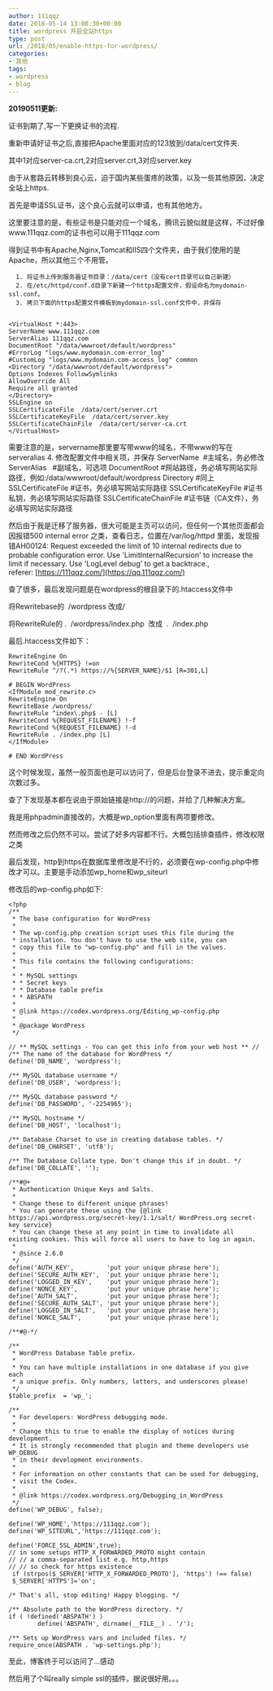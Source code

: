 ```yaml
---
author: 111qqz
date: 2018-05-14 13:08:30+00:00
title: wordpress 开启全站https
type: post
url: /2018/05/enable-https-for-wordpress/
categories:
- 其他
tags:
- wordpress
- blog
---
```


**20190511更新:**

证书到期了,写一下更换证书的流程.

重新申请好证书之后,直接把Apache里面对应的123放到/data/cert文件夹.

其中1对应server-ca.crt,2对应server.crt,3对应server.key



由于从套路云转移到良心云，迫于国内某些蛋疼的政策，以及一些其他原因，决定全站上https.

首先是申请SSL证书，这个良心云就可以申请，也有其他地方。

这里要注意的是，有些证书是只能对应一个域名，腾讯云貌似就是这样，不过好像www.111qqz.com的证书也可以用于111qqz.com

得到证书中有Apache,Nginx,Tomcat和IIS四个文件夹，由于我们使用的是Apache，所以其他三个不用管。



 	  1. 将证书上传到服务器证书目录：/data/cert（没有cert目录可以自己新建）
 	  2. 在/etc/httpd/conf.d目录下新建一个https配置文件，假设命名为mydomain-ssl.conf。
 	  3. 拷贝下面的https配置文件模板到mydomain-ssl.conf文件中，并保存

    
    <VirtualHost *:443>
    ServerName www.111qqz.com
    ServerAlias 111qqz.com
    DocumentRoot "/data/wwwroot/default/wordpress"
    #ErrorLog "logs/www.mydomain.com-error_log"
    #CustomLog "logs/www.mydomain.com-access_log" common
    <Directory "/data/wwwroot/default/wordpress">
    Options Indexes FollowSymlinks
    AllowOverride All
    Require all granted
    </Directory>
    SSLEngine on
    SSLCertificateFile  /data/cert/server.crt
    SSLCertificateKeyFile  /data/cert/server.key
    SSLCertificateChainFile  /data/cert/server-ca.crt
    </VirtualHost>


需要注意的是，servername那里要写带www的域名，不带www的写在serveralias
 	  4. 修改配置文件中相关项，并保存
ServerName  #主域名，务必修改
ServerAlias   #副域名，可选项
DocumentRoot #网站路径，务必填写网站实际路径，例如:/data/wwwroot/default/wordpress
Directory #同上
SSLCertificateFile #证书，务必填写网站实际路径
SSLCertificateKeyFile #证书私钥，务必填写网站实际路径
SSLCertificateChainFile #证书链（CA文件），务必填写网站实际路径



然后由于我是迁移了服务器，很大可能是主页可以访问，但任何一个其他页面都会因报错500 internal error 之类，查看日志，位置在/var/log/httpd 里面，发现报错AH00124: Request exceeded the limit of 10 internal redirects due to probable configuration error. Use 'LimitInternalRecursion' to increase the limit if necessary. Use 'LogLevel debug' to get a backtrace., referer: [https://111qqz.com/](https://qq.111qqz.com/)


查了很多，最后发现问题是在wordpress的根目录下的.htaccess文件中




将Rewritebase的  /wordpress 改成/




将RewriteRule的 .  /wordpress/index.php  改成  .  /index.php




最后.htaccess文件如下：






    
    RewriteEngine On
    RewriteCond %{HTTPS} !=on
    RewriteRule ^/?(.*) https://%{SERVER_NAME}/$1 [R=301,L]
    
    # BEGIN WordPress
    <IfModule mod_rewrite.c>
    RewriteEngine On
    RewriteBase /wordpress/
    RewriteRule ^index\.php$ - [L]
    RewriteCond %{REQUEST_FILENAME} !-f
    RewriteCond %{REQUEST_FILENAME} !-d
    RewriteRule . /index.php [L]
    </IfModule>
    
    # END WordPress
    







这个时候发现，虽然一般页面也是可以访问了，但是后台登录不进去，提示重定向次数过多。

查了下发现基本都在说由于原始链接是http://的问题，并给了几种解决方案。

我是用phpadmin直接改的，大概是wp_option里面有两项要修改。

然而修改之后仍然不可以。尝试了好多内容都不行。大概包括排查插件，修改权限之类

最后发现，http到https在数据库里修改是不行的，必须要在wp-config.php中修改才可以。主要是手动添加wp_home和wp_siteurl

修改后的wp-config.php如下:

    
    <?php
    /**
     * The base configuration for WordPress
     *
     * The wp-config.php creation script uses this file during the
     * installation. You don't have to use the web site, you can
     * copy this file to "wp-config.php" and fill in the values.
     *
     * This file contains the following configurations:
     *
     * * MySQL settings
     * * Secret keys
     * * Database table prefix
     * * ABSPATH
     *
     * @link https://codex.wordpress.org/Editing_wp-config.php
     *
     * @package WordPress
     */
    
    // ** MySQL settings - You can get this info from your web host ** //
    /** The name of the database for WordPress */
    define('DB_NAME', 'wordpress');
    
    /** MySQL database username */
    define('DB_USER', 'wordpress');
    
    /** MySQL database password */
    define('DB_PASSWORD', '-2254965');
    
    /** MySQL hostname */
    define('DB_HOST', 'localhost');
    
    /** Database Charset to use in creating database tables. */
    define('DB_CHARSET', 'utf8');
    
    /** The Database Collate type. Don't change this if in doubt. */
    define('DB_COLLATE', '');
    
    /**#@+
     * Authentication Unique Keys and Salts.
     *
     * Change these to different unique phrases!
     * You can generate these using the {@link https://api.wordpress.org/secret-key/1.1/salt/ WordPress.org secret-key service}
     * You can change these at any point in time to invalidate all existing cookies. This will force all users to have to log in again.
     *
     * @since 2.6.0
     */
    define('AUTH_KEY',         'put your unique phrase here');
    define('SECURE_AUTH_KEY',  'put your unique phrase here');
    define('LOGGED_IN_KEY',    'put your unique phrase here');
    define('NONCE_KEY',        'put your unique phrase here');
    define('AUTH_SALT',        'put your unique phrase here');
    define('SECURE_AUTH_SALT', 'put your unique phrase here');
    define('LOGGED_IN_SALT',   'put your unique phrase here');
    define('NONCE_SALT',       'put your unique phrase here');
    
    /**#@-*/
    
    /**
     * WordPress Database Table prefix.
     *
     * You can have multiple installations in one database if you give each
     * a unique prefix. Only numbers, letters, and underscores please!
     */
    $table_prefix  = 'wp_';
    
    /**
     * For developers: WordPress debugging mode.
     *
     * Change this to true to enable the display of notices during development.
     * It is strongly recommended that plugin and theme developers use WP_DEBUG
     * in their development environments.
     *
     * For information on other constants that can be used for debugging,
     * visit the Codex.
     *
     * @link https://codex.wordpress.org/Debugging_in_WordPress
     */
    define('WP_DEBUG', false);
    
    define('WP_HOME','https://111qqz.com');
    define('WP_SITEURL','https://111qqz.com');
    
    define('FORCE_SSL_ADMIN',true);
    // in some setups HTTP_X_FORWARDED_PROTO might contain
    // // a comma-separated list e.g. http,https
    // // so check for https existence
     if (strpos($_SERVER['HTTP_X_FORWARDED_PROTO'], 'https') !== false)
     $_SERVER['HTTPS']='on';
    
    /* That's all, stop editing! Happy blogging. */
    
    /** Absolute path to the WordPress directory. */
    if ( !defined('ABSPATH') )
            define('ABSPATH', dirname(__FILE__) . '/');
    
    /** Sets up WordPress vars and included files. */
    require_once(ABSPATH . 'wp-settings.php');
    




至此，博客终于可以访问了...感动

然后用了个叫really simple ssl的插件，据说很好用。。。




